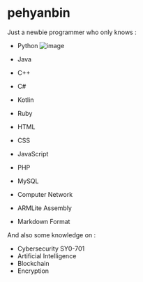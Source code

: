 # pehyanbin

Just a newbie programmer who only knows : 

- Python ![image](https://github.com/user-attachments/assets/f5788694-6046-47b2-94f1-bfa384a6ecb0)

- Java
- C++
- C#
- Kotlin
- Ruby
- HTML
- CSS
- JavaScript
- PHP
- MySQL
- Computer Network
- ARMLite Assembly
- Markdown Format

And also some knowledge on : 

- Cybersecurity SY0-701
- Artificial Intelligence
- Blockchain
- Encryption
